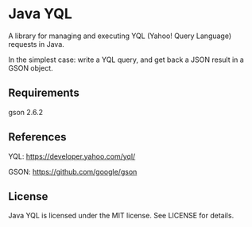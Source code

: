 # Java YQL

A library for managing and executing YQL (Yahoo! Query Language) requests in Java.

In the simplest case: write a YQL query, and get back a JSON result in a GSON object.

## Requirements
gson 2.6.2

## References
YQL: https://developer.yahoo.com/yql/

GSON: https://github.com/google/gson
 
## License
Java YQL is licensed under the MIT license. See LICENSE for details.
 
